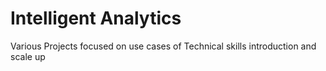 # Intelligent Analytics 
 Various Projects focused on use cases of Technical skills introduction and scale up 
